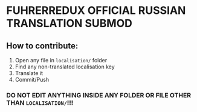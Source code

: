 # FUHRERREDUX OFFICIAL RUSSIAN TRANSLATION SUBMOD


## How to contribute:

1. Open any file in `localisation/` folder
2. Find any non-translated localisation key
3. Translate it
4. Commit/Push

### **DO NOT EDIT ANYTHING INSIDE ANY FOLDER OR FILE OTHER THAN `LOCALISATION/`!!!**